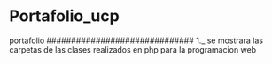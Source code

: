 # Portafolio_ucp
portafolio
##############################
1._ se mostrara las carpetas de las clases realizados en php para la programacion web
